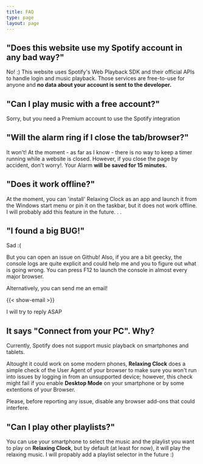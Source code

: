 ```yaml
---
title: FAQ
type: page
layout: page
---
```

## "Does this website use my Spotify account in any bad way?"
No! :) This website uses Spotify's Web Playback SDK and their official APIs to handle login and music playback. Those services are free-to-use for anyone and **no data about your account is sent to the developer.** 

## "Can I play music with a free account?"
Sorry, but you need a Premium account to use the Spotify integration

## "Will the alarm ring if I close the tab/browser?"
It won't! At the moment - as far as I know - there is no way to keep a timer running while a website is closed. However, if you close the page by accident, don't worry!. Your Alarm **will be saved for 15 minutes.**

## "Does it work offline?"
At the moment, you can 'install' Relaxing Clock as an app and launch it from the Windows start menu or pin it on the taskbar, but it does not work offline. I will probably add this feature in the future. . .

## "I found a big BUG!"
Sad :(  

But you can open an issue on Github! Also, if you are a bit geecky, the console logs are quite explicit and could help me and you to figure out what is going wrong. You can press F12 to launch the console in almost every major browser.  

Alternatively, you can send me an email!  

{{< show-email >}}  

I will try to reply ASAP

## It says "Connect from your PC". Why?
Currently, Spotify does not support music playback on smartphones and tablets.  
  
Altought it could work on some modern phones, **Relaxing Clock** does a simple check of the User Agent of your browser to make sure you won't run into issues by logging in from an unsupported device; however, this check might fail if you enable **Desktop Mode** on your smartphone or by some extentions of your Browser.   
  
Please, before reporting any issue, disable any browser add-ons that could interfere.

## "Can I play other playlists?"
You can use your smartphone to select the music and the playlist you want to play on **Relaxing Clock**, but by default (at least for now), it will play the relaxing music. I will propably add a playlist selector in the future :)